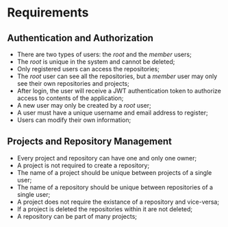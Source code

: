 # Requirements

## Authentication and Authorization

* There are two types of users: the _root_ and the _member_ users;
* The _root_ is unique in the system and cannot be deleted;
* Only registered users can access the repositories;
* The _root_ user can see all the repositories, but a _member_ user may only see their own repositories and projects;
* After login, the user will receive a JWT authentication token to authorize access to contents of the application;
* A new user may only be created by a _root_ user;
* A user must have a unique username and email address to register;
* Users can modify their own information;

## Projects and Repository Management

* Every project and repository can have one and only one owner;
* A project is not required to create a repository;
* The name of a project should be unique between projects of a single user;
* The name of a repository should be unique between repositories of a single user;
* A project does not require the existance of a repository and vice-versa;
* If a project is deleted the repositories within it are not deleted;
* A repository can be part of many projects;
